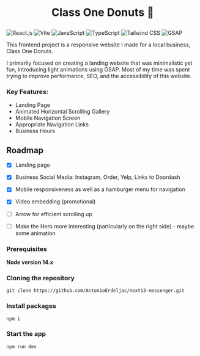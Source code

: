 
<h1 align="center">
  <p>Class One Donuts 🍩 </p>
</h1>

![React.js](https://img.shields.io/badge/React-20232A?style=for-the-badge&logo=react&logoColor=61DAFB)
![Vite](https://img.shields.io/badge/-Vite-lightblue?logo=vite&logoColor=darkblue&style=for-the-badge)
![JavaScript](https://img.shields.io/badge/javascript-%23323330.svg?style=for-the-badge&logo=javascript&logoColor=%23F7DF1E)
![TypeScript](https://img.shields.io/badge/typescript-%23007ACC.svg?style=for-the-badge&logo=typescript&logoColor=white)
![Tailwind CSS](https://img.shields.io/badge/Tailwind_CSS-38B2AC?style=for-the-badge&logo=tailwind-css&logoColor=white)
![GSAP](https://img.shields.io/badge/-GSAP-lightgreen?logo=none&logoColor=none&style=for-the-badge)


This frontend project is a responsive website I made for a local business, Class One Donuts. 

I primarily focused on creating a landing website that was minimalistic yet fun, introducing light animations using GSAP. Most of my time was spent trying to improve performance, SEO, and the accessibility of this website.

### Key Features:
- Landing Page
- Animated Horizontal Scrolling Gallery
- Mobile Navigation Screen
- Appropriate Navigation Links 
- Business Hours


## Roadmap

- [x] Landing page
- [x] Business Social Media: Instagram, Order, Yelp, Links to Doordash
- [x] Mobile responsiveness as well as a hamburger menu for navigation
- [x] Video embedding (promotional)
- [ ] Arrow for efficient scrolling up 
- [ ] Make the Hero more interesting (particularly on the right side) - maybe some animation


### Prerequisites

**Node version 14.x**

### Cloning the repository

```shell
git clone https://github.com/AntonioErdeljac/next13-messenger.git
```

### Install packages

```shell
npm i
```

### Start the app

```shell
npm run dev
```
